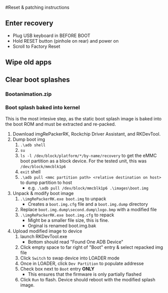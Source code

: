 #Reset & patching instructions

## Enter recovery
- Plug USB keyboard in BEFORE BOOT
- Hold RESET button (pinhole on rear) and power on
- Scroll to Factory Reset

## Wipe old apps

## Clear boot splashes

### Bootanimation.zip

### Boot splash baked into kernel
This is the most intesive step, as the static boot splash image is baked into the boot ROM and must be extracted and re-packed.

1) Download imgRePackerRK, Rockchip Driver Assistant, and RKDevTool.
2) Dump boot img
   1) `.\adb shell`
   2) `su`
   3) `ls -l /dev/block/platform/*/by-name/recovery` to get the eMMC boot partition as a block device. For the tested unit, this was `/dev/block/mmcblk1p6`
   4) `exit` shell
   5) `.\adb pull <mmc partition path> <relative destination on host>` to dump partition to host
      - e.g.  `.\adb pull /dev/block/mmcblk1p6 .\images\boot.img`
3) Unpack & modify boot image
   1) `.\imgRePackerRK.exe boot.img` to unpack
      - Creates a `boot.img.cfg` file and a `boot.img.dump` directory
   2) Replace `boot.img.dump\second.dump\logo.bmp` with a modified file
   3) `.\imgRePackerRK.exe boot.img.cfg` to repack
      - Might be a smaller file size, this is fine.
      - Orginal is renamed boot.img.bak
4) Upload modified image to device
   1) launch RKDevTool.exe
      -  Bottom should read "Found One ADB Device"
   3) Click empty space to far right of "Boot" entry & select repacked img file
   4) Click `Switch` to swap device into LOADER mode
   5) Once in LOADER, click `Dev Partition` to populate addresse
   6) Check box next to `Boot` entry **ONLY**
      - This ensures that the firmware is only partially flashed
   8) Click `Run` to flash. Device should reboot with the modified splash image.
